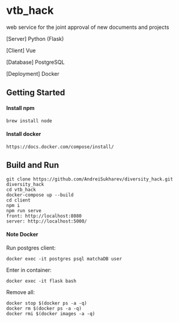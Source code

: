# vtb_hack
web service for the joint approval of new documents and projects


[Server] Python (Flask)

[Client] Vue

[Database] PostgreSQL

[Deployment] Docker


## Getting Started

#### Install npm
```
brew install node
```

#### Install docker

```
https://docs.docker.com/compose/install/
```

## Build and Run

```
git clone https://github.com/AndreiSukharev/diversity_hack.git diversity_hack
cd vtb_hack
docker-compose up --build
cd client
npm i
npm run serve
front: http://localhost:8080
server: http://localhost:5000/ 
```

#### Note Docker

Run postgres client:

```
docker exec -it postgres psql matchaDB user
```
Enter in container:
```
docker exec -it flask bash
```
Remove all:
```
docker stop $(docker ps -a -q)
docker rm $(docker ps -a -q)
docker rmi $(docker images -a -q)
```
